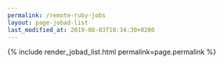 ```yaml
---
permalink: /remote-ruby-jobs
layout: page-jobad-list
last_modified_at: 2019-08-03T18:34:30+0200
---
```

{% include render_jobad_list.html permalink=page.permalink %}
